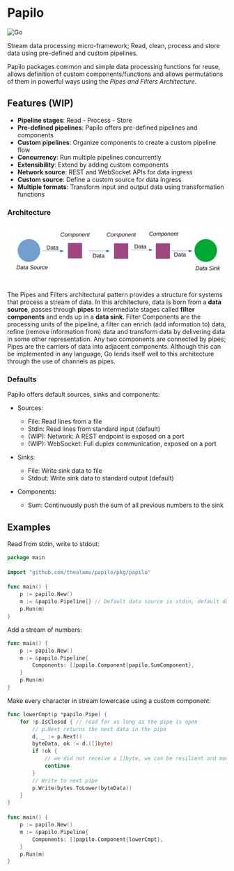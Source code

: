 # Papilo
![Go](https://github.com/thealamu/papilo/workflows/Go/badge.svg)

Stream data processing micro-framework; Read, clean, process and store data using pre-defined and custom pipelines.

Papilo packages common and simple data processing functions for reuse, allows definition of custom components/functions and allows permutations of them in powerful ways using the *Pipes and Filters Architecture*.

## Features (WIP)
- **Pipeline stages**: Read - Process - Store
- **Pre-defined pipelines**: Papilo offers pre-defined pipelines and components 
- **Custom pipelines**: Organize components to create a custom pipeline flow
- **Concurrency**: Run multiple pipelines concurrently
- **Extensibility**: Extend by adding custom components
- **Network source**: REST and WebSocket APIs for data ingress
- **Custom source**: Define a custom source for data ingress
- **Multiple formats**: Transform input and output data using transformation functions

### Architecture
![Architecture](./images/architecture.svg)

The Pipes and Filters architectural pattern provides a structure for systems that process a stream of data.
In this architecture, data is born from a **data source**, passes through **pipes** to intermediate stages called **filter components** and ends up in a **data sink**. Filter Components are the processing units of the pipeline, a filter can enrich (add information to) data, refine (remove information from) data and transform data by delivering data in some other representation. Any two components are connected by pipes; Pipes are the carriers of data into adjacent components. Although this can be implemented in any language, Go lends itself well to this architecture through the use of channels as pipes.

### Defaults
Papilo offers default sources, sinks and components:

- Sources:
    - File: Read lines from a file
    - Stdin: Read lines from standard input (default)
    - (WIP): Network: A REST endpoint is exposed on a port
    - (WIP): WebSocket: Full duplex communication, exposed on a port

- Sinks:
    - File: Write sink data to file
    - Stdout: Write sink data to standard output (default)

- Components:
    - Sum: Continuously push the sum of all previous numbers to the sink


## Examples
Read from stdin, write to stdout:
```go
package main

import "github.com/thealamu/papilo/pkg/papilo"

func main() {
	p := papilo.New()
	m := &papilo.Pipeline{} // Default data source is stdin, default data sink is stdout 
	p.Run(m)	
}
```

Add a stream of numbers:
```go
func main() {
	p := papilo.New()
	m := &papilo.Pipeline{
		Components: []papilo.Component{papilo.SumComponent},
	}
	p.Run(m)
}
```

Make every character in stream lowercase using a custom component:
```go
func lowerCmpt(p *papilo.Pipe) {
	for !p.IsClosed { // read for as long as the pipe is open
		// p.Next returns the next data in the pipe
		d, _ := p.Next()
		byteData, ok := d.([]byte)
		if !ok {
			// we did not receive a []byte, we can be resilient and move on
			continue
		}
		// Write to next pipe
		p.Write(bytes.ToLower(byteData))
	}
}

func main() {
	p := papilo.New()
	m := &papilo.Pipeline{
		Components: []papilo.Component{lowerCmpt},
	}
	p.Run(m)
}
```